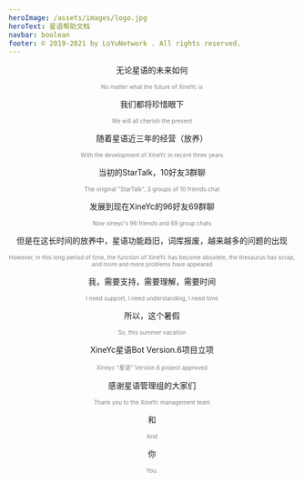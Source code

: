 ```yaml
---
heroImage: /assets/images/logo.jpg
heroText: 星语帮助文档
navbar: boolean
footer: © 2019-2021 by LoYuNetwork . All rights reserved.
---
```

<p align="center">无论星语的未来如何</p>
<p style="color:grey;font-size:10px;" align="center">No matter what the future of XineYc is</p>
<p align="center">我们都将珍惜眼下</p>
<p style="color:grey;font-size:10px;" align="center">We will all cherish the present</p>
<p align="center">随着星语近三年的经营（放养）</p>
<p style="color:grey;font-size:10px;" align="center">With the development of XineYc in recent three years</p>
<p align="center">当初的StarTalk，10好友3群聊</p>
<p style="color:grey;font-size:10px;" align="center">The original "StarTalk", 3 groups of 10 friends chat</p>
<p align="center">发展到现在XineYc的96好友69群聊</p>
<p style="color:grey;font-size:10px;" align="center">Now xineyc's 96 friends and 69 group chats</p>
<p align="center">但是在这长时间的放养中，星语功能趋旧，词库报废，越来越多的问题的出现</p>
<p style="color:grey;font-size:10px;" align="center">However, in this long period of time, the function of XineYc has become obsolete, the thesaurus has scrap, and more and more problems have appeared</p>
<p align="center">我，需要支持，需要理解，需要时间</p>
<p style="color:grey;font-size:10px;" align="center">I need support, I need understanding, I need time</p>
<p align="center">所以，这个暑假</p>
<p style="color:grey;font-size:10px;" align="center">So, this summer vacation</p>
<p align="center">XineYc星语Bot Version.6项目立项</p>
<p style="color:grey;font-size:10px;" align="center">Xineyc "星语"  Version.6 project approved</p>
<p align="center">感谢星语管理组的大家们</p>
<p style="color:grey;font-size:10px;" align="center">Thank you to the XineYc management team</p>
<p align="center">和</p>
<p style="color:grey;font-size:10px;" align="center">And</p>
<p align="center">你</p>
<p style="color:grey;font-size:10px;" align="center">You.</p>
<p style="color:white;font-size:1px;" align="center">百度和有道的生硬翻译wdnmd</p>